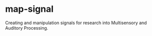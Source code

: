 # map-signal
Creating and manipulation signals for research into Multisensory and Auditory Processing.
